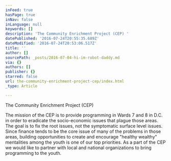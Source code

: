 ```yaml
---
inFeed: true
hasPage: true
inNav: false
inLanguage: null
keywords: []
description: 'The Community Enrichment Project (CEP) '
datePublished: '2016-07-24T20:55:35.689Z'
dateModified: '2016-07-24T20:53:06.517Z'
title: ''
author: []
sourcePath: _posts/2016-07-04-hi-im-robot-daddy.md
via: {}
authors: []
publisher: {}
starred: false
url: the-community-enrichment-project-cep/index.html
_type: Article

---
```

The Community Enrichment Project (CEP) 

The mission of the CEP is to provide programming in Wards 7 and 8 in D.C. in order to eradicate the socio-economic issues that plague those areas. The goal is to fix the root issues, not the symptomatic surface level issues. Since finance tends to be the core issue of many of the problems in those areas, building opportunities to create and encourage "healthy wealthy" mentalities among the youth is one of our top priorities. As a part of the CEP we would like to partner with local and national organizations to bring programming to the youth.